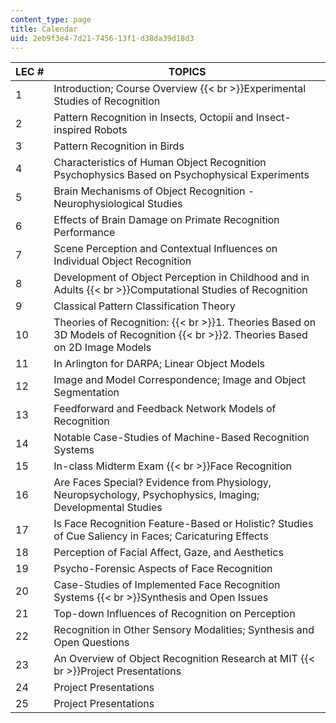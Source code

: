 ```yaml
---
content_type: page
title: Calendar
uid: 2eb9f3e4-7d21-7456-13f1-d38da39d18d3
---
```


| LEC # | TOPICS |
| --- | --- |
| 1 | Introduction; Course Overview  {{< br >}}Experimental Studies of Recognition |
| 2 | Pattern Recognition in Insects, Octopii and Insect-inspired Robots |
| 3 | Pattern Recognition in Birds |
| 4 | Characteristics of Human Object Recognition Psychophysics Based on Psychophysical Experiments |
| 5 | Brain Mechanisms of Object Recognition - Neurophysiological Studies |
| 6 | Effects of Brain Damage on Primate Recognition Performance |
| 7 | Scene Perception and Contextual Influences on Individual Object Recognition |
| 8 | Development of Object Perception in Childhood and in Adults  {{< br >}}Computational Studies of Recognition |
| 9 | Classical Pattern Classification Theory |
| 10 | Theories of Recognition:  {{< br >}}1\. Theories Based on 3D Models of Recognition  {{< br >}}2\. Theories Based on 2D Image Models |
| 11 | In Arlington for DARPA; Linear Object Models |
| 12 | Image and Model Correspondence; Image and Object Segmentation |
| 13 | Feedforward and Feedback Network Models of Recognition |
| 14 | Notable Case-Studies of Machine-Based Recognition Systems |
| 15 | In-class Midterm Exam  {{< br >}}Face Recognition |
| 16 | Are Faces Special? Evidence from Physiology, Neuropsychology, Psychophysics, Imaging; Developmental Studies |
| 17 | Is Face Recognition Feature-Based or Holistic? Studies of Cue Saliency in Faces; Caricaturing Effects |
| 18 | Perception of Facial Affect, Gaze, and Aesthetics |
| 19 | Psycho-Forensic Aspects of Face Recognition |
| 20 | Case-Studies of Implemented Face Recognition Systems  {{< br >}}Synthesis and Open Issues |
| 21 | Top-down Influences of Recognition on Perception |
| 22 | Recognition in Other Sensory Modalities; Synthesis and Open Questions |
| 23 | An Overview of Object Recognition Research at MIT  {{< br >}}Project Presentations |
| 24 | Project Presentations |
| 25 | Project Presentations